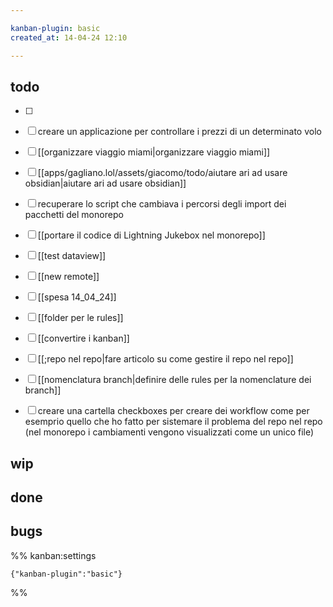 ```yaml
---

kanban-plugin: basic
created_at: 14-04-24 12:10

---
```


## todo

- [ ] 
- [ ] creare un applicazione per controllare i prezzi di un determinato volo
- [ ] [[organizzare viaggio miami|organizzare viaggio miami]]
- [ ] [[apps/gagliano.lol/assets/giacomo/todo/aiutare ari ad usare obsidian|aiutare ari ad usare obsidian]]
- [ ] recuperare lo script che cambiava i percorsi degli import dei pacchetti del monorepo
- [ ] [[portare il codice di Lightning Jukebox nel monorepo]]
- [ ] [[test dataview]]
- [ ] [[new remote]]
- [ ] [[spesa 14_04_24]]
- [ ] [[folder per le rules]]
- [ ] [[convertire i kanban]]
- [ ] [[;repo nel repo|fare articolo su come gestire il repo nel repo]]
- [ ] [[nomenclatura branch|definire delle rules per la nomenclature dei branch]]
- [ ] creare una cartella checkboxes per creare dei workflow come per esemprio quello che ho fatto per sistemare il problema del repo nel repo (nel monorepo i cambiamenti vengono visualizzati come un unico file)


## wip



## done



## bugs





%% kanban:settings
```
{"kanban-plugin":"basic"}
```
%%
